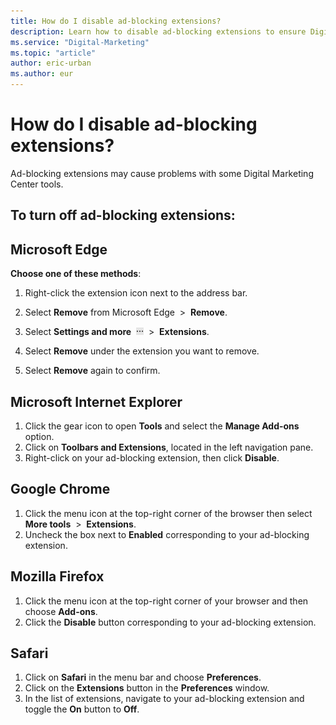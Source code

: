 ```yaml
---
title: How do I disable ad-blocking extensions?
description: Learn how to disable ad-blocking extensions to ensure Digital Marketing Center tools work correctly.
ms.service: "Digital-Marketing"
ms.topic: "article"
author: eric-urban
ms.author: eur
---
```


# How do I disable ad-blocking extensions?

Ad-blocking extensions may cause problems with some Digital Marketing Center tools.

## To turn off ad-blocking extensions:

## Microsoft Edge
**Choose one of these methods**:

  1. Right-click the extension icon next to the address bar.
  1. Select **Remove** from Microsoft Edge&nbsp; &gt;&nbsp; **Remove**.

  1. Select **Settings and more** &nbsp;![More information icon](../images/BA_ScreenCap_DeliveryDetails.png)&nbsp; &gt;&nbsp; **Extensions**.
  1. Select **Remove** under the extension you want to remove.
  1. Select **Remove** again to confirm.

## Microsoft Internet Explorer
1. Click the gear icon to open **Tools** and select the **Manage Add-ons** option.
1. Click on **Toolbars and Extensions**, located in the left navigation pane.
1. Right-click on your ad-blocking extension, then click **Disable**.

## Google Chrome
1. Click the menu icon at the top-right corner of the browser then select **More tools** &nbsp;&gt;&nbsp; **Extensions**.
1. Uncheck the box next to **Enabled** corresponding to your ad-blocking extension.

## Mozilla Firefox
1. Click the menu icon at the top-right corner of your browser and then choose **Add-ons**.
1. Click the **Disable** button corresponding to your ad-blocking extension.

## Safari
1. Click on **Safari** in the menu bar and choose **Preferences**.
1. Click on the **Extensions** button in the **Preferences** window.
1. In the list of extensions, navigate to your ad-blocking extension and toggle the **On** button to **Off**.


